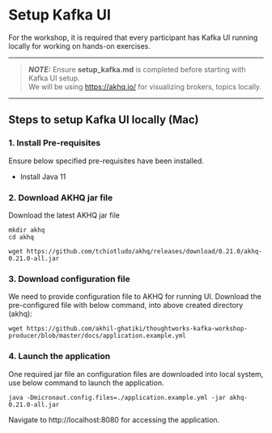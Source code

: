 # Setup Kafka UI

For the workshop, it is required that every participant has Kafka UI running locally for working on hands-on exercises.

---
> **_NOTE:_**
Ensure **setup_kafka.md** is completed before starting with Kafka UI setup.  
We will be using https://akhq.io/ for visualizing brokers, topics locally.
---
  
  
## Steps to setup Kafka UI locally  (Mac)

### 1. Install Pre-requisites
Ensure below specified pre-requisites have been installed.
- Install Java 11

### 2. Download AKHQ jar file
Download the latest AKHQ jar file

```shell script
mkdir akhq
cd akhq

wget https://github.com/tchiotludo/akhq/releases/download/0.21.0/akhq-0.21.0-all.jar
```

### 3. Download configuration file
We need to provide configuration file to AKHQ for running UI.
Download the pre-configured file with below command, into above created directory (akhq):

```shell script
wget https://github.com/akhil-ghatiki/thoughtworks-kafka-workshop-producer/blob/master/docs/application.example.yml
```

### 4. Launch the application
One required jar file an configuration files are downloaded into local system, use below command to launch the application.

```shell script
java -Dmicronaut.config.files=./application.example.yml -jar akhq-0.21.0-all.jar
```

Navigate to http://localhost:8080 for accessing the application.
